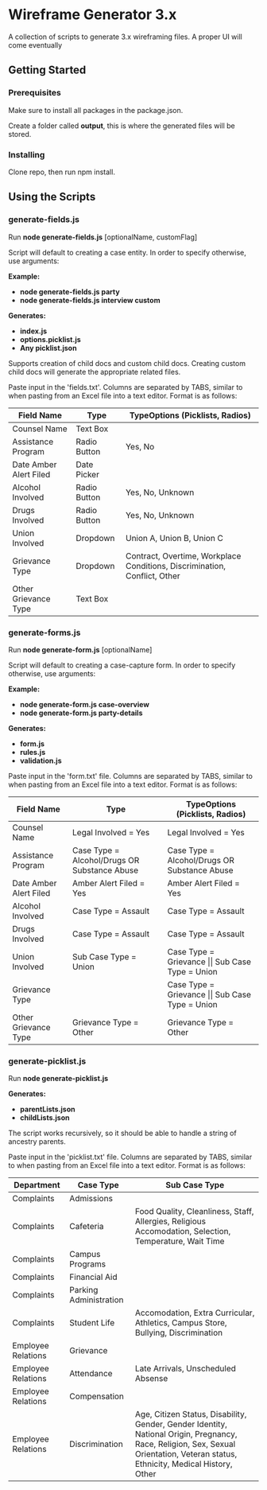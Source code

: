 # Wireframe Generator 3.x

A collection of scripts to generate 3.x wireframing files. A proper UI will come eventually

## Getting Started

### Prerequisites

Make sure to install all packages in the package.json.


Create a folder called **output**, this is where the generated files will be stored.

### Installing

Clone repo, then run npm install.

## Using the Scripts

### generate-fields.js

Run **node generate-fields.js** [optionalName, customFlag]

Script will default to creating a case entity. In order to specify otherwise, use arguments:

**Example:**
  * **node generate-fields.js party**
  * **node generate-fields.js interview custom**

**Generates:**
  * **index.js**
  * **options.picklist.js**
  * **Any picklist.json**

Supports creation of child docs and custom child docs. Creating custom child docs will generate the appropriate related files.

Paste input in the 'fields.txt'. Columns are separated by TABS, similar to when pasting from an Excel file into a text editor. Format is as follows:

Field Name | Type | TypeOptions (Picklists, Radios)
--- | --- | ---
Counsel Name | Text Box
Assistance Program | Radio Button | Yes, No
Date Amber Alert Filed | Date Picker
Alcohol Involved | Radio Button | Yes, No, Unknown
Drugs Involved | Radio Button | Yes, No, Unknown
Union Involved | Dropdown | Union A, Union B, Union C
Grievance Type | Dropdown | Contract, Overtime, Workplace Conditions, Discrimination, Conflict, Other
Other Grievance Type | Text Box


### generate-forms.js

Run **node generate-form.js** [optionalName]

Script will default to creating a case-capture form. In order to specify otherwise, use arguments:

**Example:**
  * **node generate-form.js case-overview**
  * **node generate-form.js party-details**

**Generates:**
  * **form.js**
  * **rules.js**
  * **validation.js**

Paste input in the 'form.txt' file. Columns are separated by TABS, similar to when pasting from an Excel file into a text editor. Format is as follows:

Field Name | Type | TypeOptions (Picklists, Radios)
--- | --- | ---
Counsel Name | Legal Involved = Yes | Legal Involved = Yes
Assistance Program | Case Type = Alcohol/Drugs OR Substance Abuse | Case Type = Alcohol/Drugs OR Substance Abuse
Date Amber Alert Filed | Amber Alert Filed = Yes | Amber Alert Filed = Yes
Alcohol Involved | Case Type = Assault | Case Type = Assault
Drugs Involved | Case Type = Assault | Case Type = Assault
Union Involved | Sub Case Type = Union | Case Type = Grievance &#124;&#124; Sub Case Type = Union
Grievance Type |  | Case Type = Grievance &#124;&#124; Sub Case Type = Union
Other Grievance Type  | Grievance Type = Other | Grievance Type = Other


### generate-picklist.js

Run **node generate-picklist.js**

**Generates:**
  * **parentLists.json**
  * **childLists.json**

The script works recursively, so it should be able to handle a string of ancestry parents.

Paste input in the 'picklist.txt' file. Columns are separated by TABS, similar to when pasting from an Excel file into a text editor. Format is as follows:

Department | Case Type | Sub Case Type
--- | --- | ---
Complaints | Admissions
Complaints | Cafeteria | Food Quality, Cleanliness, Staff, Allergies, Religious Accomodation, Selection, Temperature, Wait Time
Complaints | Campus Programs
Complaints | Financial Aid
Complaints | Parking Administration
Complaints | Student Life | Accomodation, Extra Curricular, Athletics, Campus Store, Bullying, Discrimination
Employee Relations | Grievance
Employee Relations | Attendance | Late Arrivals, Unscheduled Absense
Employee Relations | Compensation
Employee Relations | Discrimination | Age, Citizen Status, Disability, Gender, Gender Identity, National Origin, Pregnancy, Race, Religion, Sex, Sexual Orientation, Veteran status, Ethnicity, Medical History, Other